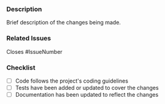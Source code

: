 ### Description
Brief description of the changes being made.

### Related Issues
Closes #IssueNumber

### Checklist
- [ ] Code follows the project's coding guidelines
- [ ] Tests have been added or updated to cover the changes
- [ ] Documentation has been updated to reflect the changes
